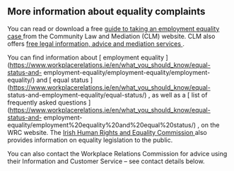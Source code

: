 ##  More information about equality complaints

You can read or download a free [ guide to taking an employment equality case
](https://communitylawandmediation.ie/publications/employment-equality-acts/)
from the Community Law and Mediation (CLM) website. CLM also offers [ free
legal information, advice and mediation services
](https://communitylawandmediation.ie/services/) .

You can find information about [ employment equality
](https://www.workplacerelations.ie/en/what_you_should_know/equal-status-and-
employment-equality/employment-equality/employment-equality/) and [ equal
status ](https://www.workplacerelations.ie/en/what_you_should_know/equal-
status-and-employment-equality/equal-status/) , as well as a [ list of
frequently asked questions
](https://www.workplacerelations.ie/en/what_you_should_know/equal-status-and-
employment-equality/employment%20equality%20and%20equal%20status/) , on the
WRC website. The [ Irish Human Rights and Equality Commission
](/en/justice/law-and-rights/irish-human-rights-and-equality-commission/) also
provides information on equality legislation to the public.

You can also contact the Workplace Relations Commission for advice using their
Information and Customer Service – see contact details below.
